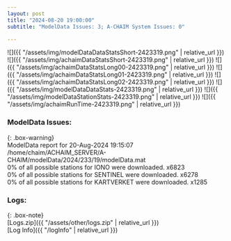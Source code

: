 ```yaml
---
layout: post
title: "2024-08-20 19:00:00"
subtitle: "ModelData Issues: 3; A-CHAIM System Issues: 0"

---
```


![]({{ "/assets/img/modelDataDataStatsShort-2423319.png" | relative_url }})
![]({{ "/assets/img/achaimDataStatsShort-2423319.png" | relative_url }})
![]({{ "/assets/img/achaimDataStatsLong00-2423319.png" | relative_url }})
![]({{ "/assets/img/achaimDataStatsLong01-2423319.png" | relative_url }})
![]({{ "/assets/img/achaimDataStatsLong02-2423319.png" | relative_url }})
![]({{ "/assets/img/modelDataDataStats-2423319.png" | relative_url }})
![]({{ "/assets/img/modelDataStationStats-2423319.png" | relative_url }})
![]({{ "/assets/img/achaimRunTime-2423319.png" | relative_url }})


### ModelData Issues:  
  
{: .box-warning}  
 ModelData report for 20-Aug-2024 19:15:07   
 /home/chaim/ACHAIM_SERVER/A-CHAIM/modelData/2024/233/19/modelData.mat   
 0% of all possible stations for IONO were downloaded. x6823   
 0% of all possible stations for SENTINEL were downloaded. x6278   
 0% of all possible stations for KARTVERKET were downloaded. x1285   
  


### Logs:  
  
{: .box-note}  
[Logs.zip]({{ "/assets/other/logs.zip" | relative_url }})  
[Log Info]({{ "/logInfo" | relative_url }})  
